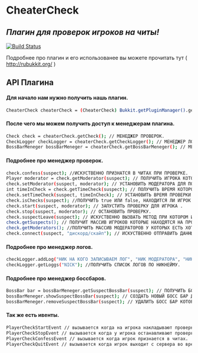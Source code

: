 # CheaterCheck
## _Плагин для проверок игроков на читы!_

[![Build Status](https://prodma.ru/wp-content/uploads/2009/12/%D0%BA%D0%BD%D0%BE%D0%BF%D0%BA%D0%B0-%D1%81%D0%BA%D0%B0%D1%87%D0%B0%D1%82%D1%8C2.png)](https://drive.google.com/u/1/uc?id=1iOK_zLCExSVM53DMuSlMWCGrNcj2HxFN&export=download)

Подробнее про плагин и его использованее вы можете прочитать тут ( http://rubukkit.org/ )



## API Плагина
#### Для начало нам нужно получить нашь плагин.
```sh
CheaterCheck cheaterCheck = (CheaterCheck) Bukkit.getPluginManager().getPlugin("CheaterCheck");
```
#### После чего мы можем получить доступ к менеджерам плагина.
```sh
Check check = cheaterCheck.getCheck(); // МЕНЕДЖЕР ПРОВЕРОК.
CheckLogger сheckLogger = cheaterCheck.getCheckLogger(); // МЕНЕДЖЕР ЛОГОВ.
BossBarMeneger bossBarMeneger = cheaterCheck.getBossBarMeneger(); // МЕНЕДЖЕР БОССБАРОВ.
```


#### Подробнее про менеджер проверок.
```sh
check.confess(suspect); //ИСКУСТВЕННО ПРИЗНАТСЯ В ЧИТАХ ПРИ ПРОВЕРКЕ.
Player moderator = check.getModerator(suspect); // ПОЛУЧИТЬ ИГРОКА КОТОРЫЙ ВЫЗВАЛ НА ПРОВЕРКУ ПОДОЗРЕВАЕМОГО.
check.setModerator(suspect, moderator); // УСТАНОВИТЬ МОДЕРАТОРА ДЛЯ ПОДОЗРЕВАЕМОГО.
int timeInCheck = check.getTimeCheck(suspect); // ПОЛУЧИТЬ ВРЕМЯ КОТОРОЕ ОСТАЛОСЬ У ИГРОКА .
check.setTimeCheck(suspect, timeInCheck); // УСТАНОВИТЬ ВРЕМЯ ПРОВЕРКИ.
check.isChecks(suspect); //ПОЛУЧИТЬ true ИЛИ false, НАХОДИТСЯ ЛИ ИГРОК НА ПРОВЕРКЕ ИЛИ НЕТ.
check.start(suspect, moderator); // ЗАПУСТИТЬ ПРОВЕРКУ ДЛЯ ИГРОКА .
check.stop(suspect, moderator); // ОСТАНОВИТЬ ПРОВЕРКУ.
check.suspectLeave(suspect); // ИСКУСТВЕННО ВЫЗВАТЬ МЕТОД ПРИ КОТОРОМ ИГРОК ОТКАЗЫВАЕТСЯ ОТ ПРОВЕРКИ.
check.getSuspects(); // ПОЛУЧИТ МАССИВ ИГРОКОВ КОТОРЫЕ НАХОДЯТСЯ НА ПРОВЕРКЕ.
check.getModerators(); //ПОЛУЧИТЬ МАССИВ МОДЕРАТОРОВ У КОТОРЫХ ЕСТЬ ХОТЯБЫ 1 АКТИВНАЯ ПРОВЕРКА.
check.connect(suspect, "дискорд/скайп"); // ИСКУСТВЕННО ОТПРАВИТЬ ДАННЫЕ ДЛЯ СВЯЗИ МОДЕРАТОРУ.
```
#### Подробнее про менеджер логов.
```sh
сheckLogger.addLog("НИК НА КОГО ЗАПИСЫВАЕМ ЛОГ", "НИК МОДЕРАТОРА", "НИК SUSPECT'a", "НАЗВАНИЕ ЛОГА"); // ЗАПИСАТЬ ЛОГ.
сheckLogger.getLoggs("NICK"); //ПОЛУЧИТЬ СПИСОК ЛОГОВ ПО НИКНЕЙМУ.
```
#### Подробнее про менеджер боссбаров.
```sh
BossBar bar = bossBarMeneger.getSuspectBossBar(suspect); // ПОЛУЧИТЬ БОСС БАР ПО ИГРОКУ.
bossBarMeneger.showSuspectBossBar(suspect); // СОЗДАТЬ НОВЫЙ БОСС БАР ДЛЯ ИГРОКА.
bossBarMeneger.removeSuspectBossBar(suspect); // УДАЛИТЬ БОСС БАР КОТОРЫЙ ПРЕНАДЛЕЖИТ ИГРОКУ.	
```
#### Так же есть ивенты.
```sh
PlayerCheckStartEvent // вызывается когда на игрока накладывают проверку.
PlayerCheckStopEvent // вызывается когда у игрока останавливают проверку.
PlayerCheckConfessEvent // вызывается когда игрок признается в читах.
PlayerCheckQuitEvent // вызывается когда игрок выходит с сервера во время проверки или же когда кончается время.
```
